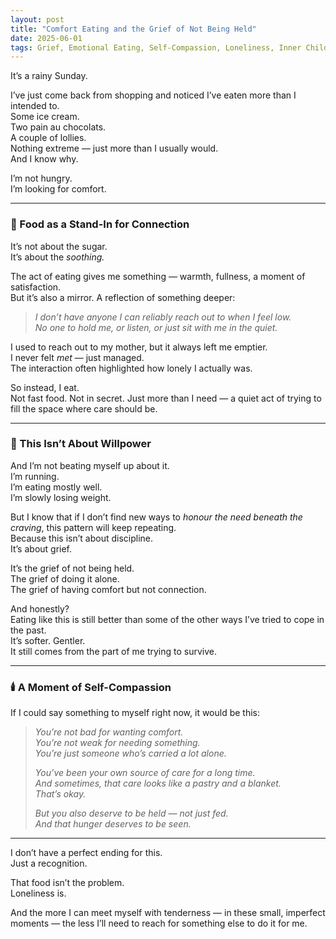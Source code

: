 ```yaml
---
layout: post
title: "Comfort Eating and the Grief of Not Being Held"
date: 2025-06-01
tags: Grief, Emotional Eating, Self-Compassion, Loneliness, Inner Child
---
```


It’s a rainy Sunday.

I’ve just come back from shopping and noticed I’ve eaten more than I intended to.  
Some ice cream.  
Two pain au chocolats.  
A couple of lollies.  
Nothing extreme — just more than I usually would.  
And I know why.

I’m not hungry.  
I’m looking for comfort.

---

### 🍫 Food as a Stand-In for Connection

It’s not about the sugar.  
It’s about the *soothing.*

The act of eating gives me something — warmth, fullness, a moment of satisfaction.  
But it’s also a mirror. A reflection of something deeper:

> *I don’t have anyone I can reliably reach out to when I feel low.*  
> *No one to hold me, or listen, or just sit with me in the quiet.*

I used to reach out to my mother, but it always left me emptier.  
I never felt *met* — just managed.  
The interaction often highlighted how lonely I actually was.

So instead, I eat.  
Not fast food. Not in secret. Just more than I need — a quiet act of trying to fill the space where care should be.

---

### 🧠 This Isn’t About Willpower

And I’m not beating myself up about it.  
I’m running.  
I’m eating mostly well.  
I’m slowly losing weight.

But I know that if I don’t find new ways to *honour the need beneath the craving*, this pattern will keep repeating.  
Because this isn’t about discipline.  
It’s about grief.

It’s the grief of not being held.  
The grief of doing it alone.  
The grief of having comfort but not connection.

And honestly?  
Eating like this is still better than some of the other ways I’ve tried to cope in the past.  
It’s softer. Gentler.  
It still comes from the part of me trying to survive.

---

### 🕯️ A Moment of Self-Compassion

If I could say something to myself right now, it would be this:

> *You’re not bad for wanting comfort.  
You’re not weak for needing something.  
You’re just someone who’s carried a lot alone.*  
>  
> *You’ve been your own source of care for a long time.  
And sometimes, that care looks like a pastry and a blanket.  
That’s okay.*  
>  
> *But you also deserve to be held — not just fed.  
And that hunger deserves to be seen.*

---

I don’t have a perfect ending for this.  
Just a recognition.

That food isn’t the problem.  
Loneliness is.

And the more I can meet myself with tenderness — in these small, imperfect moments — the less I’ll need to reach for something else to do it for me.
